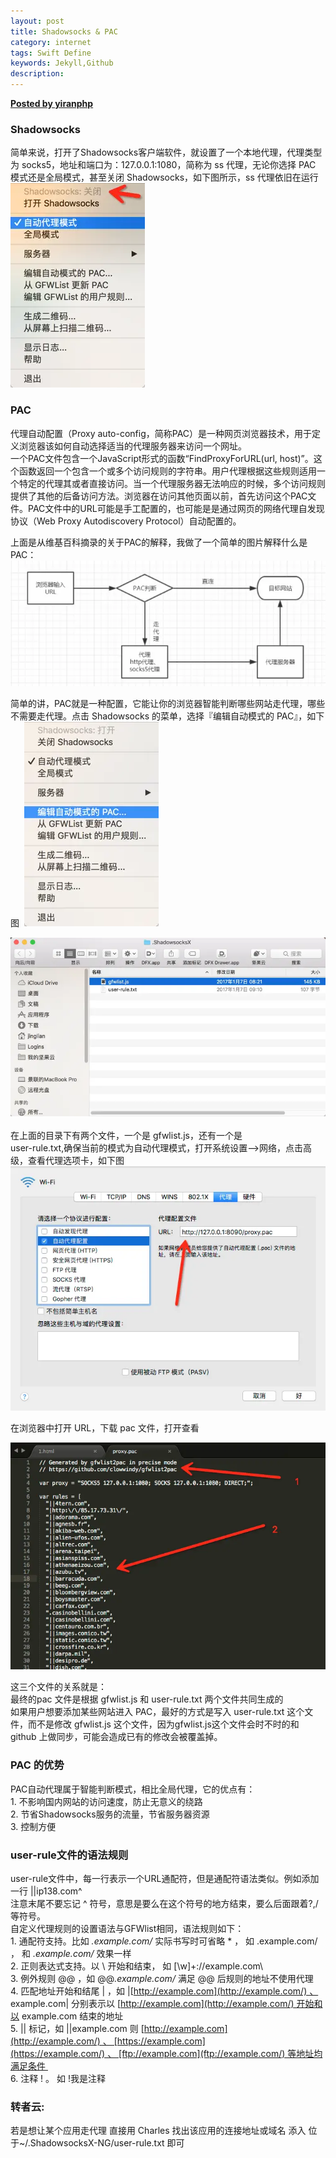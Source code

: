 ```yaml
---  
layout: post  
title: Shadowsocks & PAC  
category: internet  
tags: Swift Define  
keywords: Jekyll,Github  
description: 
---  
```


__[Posted by yiranphp](https://www.zybuluo.com/yiranphp/note/632963")__  

### Shadowsocks  

简单来说，打开了Shadowsocks客户端软件，就设置了一个本地代理，代理类型为 socks5，地址和端口为：127.0.0.1:1080，简称为 ss 代理，无论你选择 PAC 模式还是全局模式，甚至关闭 Shadowsocks，如下图所示，ss 代理依旧在运行  
![image_1b6h1h4pt1bkbu0214qf1nmqhq9.png-76.6kB](/assets/postAssets/2017/image_1b6h1h4pt1bkbu0214qf1nmqhq9.webp)  

### PAC  

代理自动配置（Proxy auto-config，简称PAC）是一种网页浏览器技术，用于定义浏览器该如何自动选择适当的代理服务器来访问一个网址。   
一个PAC文件包含一个JavaScript形式的函数“FindProxyForURL(url, host)”。这个函数返回一个包含一个或多个访问规则的字符串。用户代理根据这些规则适用一个特定的代理其或者直接访问。当一个代理服务器无法响应的时候，多个访问规则提供了其他的后备访问方法。浏览器在访问其他页面以前，首先访问这个PAC文件。PAC文件中的URL可能是手工配置的，也可能是是通过网页的网络代理自发现协议（Web Proxy Autodiscovery Protocol）自动配置的。  

上面是从维基百科摘录的关于PAC的解释，我做了一个简单的图片解释什么是PAC：  
![此处输入图片的描述](/assets/postAssets/2017/yEvu2aF.webp)  

简单的讲，PAC就是一种配置，它能让你的浏览器智能判断哪些网站走代理，哪些不需要走代理。点击 Shadowsocks 的菜单，选择『编辑自动模式的 PAC』，如下图  
![image_1b6h31qvt1hr0rco1nh941i1nkq1h.png-66.5kB](/assets/postAssets/2017/image_1b6h31qvt1hr0rco1nh941i1nkq1h.webp)  

![image_1b6h2oer5pre1jbrjtr1oqf18ie14.png-106kB](/assets/postAssets/2017/image_1b6h2oer5pre1jbrjtr1oqf18ie14.webp)   
在上面的目录下有两个文件，一个是 gfwlist.js，还有一个是   
user-rule.txt,确保当前的模式为自动代理模式，打开系统设置-->网络，点击高级，查看代理选项卡，如下图  
![image_1b6h39qi71mb45mo74v1j4ql3p1u.png-108.1kB](/assets/postAssets/2017/image_1b6h39qi71mb45mo74v1j4ql3p1u.webp)  

在浏览器中打开 URL，下载 pac 文件，打开查看  

![image_1b6h3g4sjeopq2l8m81fl41j082b.png-96kB](/assets/postAssets/2017/image_1b6h3g4sjeopq2l8m81fl41j082b.webp)  

这三个文件的关系就是：   
最终的pac 文件是根据 gfwlist.js 和 user-rule.txt 两个文件共同生成的   
如果用户想要添加某些网站进入 PAC，最好的方式是写入 user-rule.txt 这个文件，而不是修改 gfwlist.js 这个文件，因为gfwlist.js这个文件会时不时的和 github 上做同步，可能会造成已有的修改会被覆盖掉。  

### PAC 的优势  

PAC自动代理属于智能判断模式，相比全局代理，它的优点有：   
1\. 不影响国内网站的访问速度，防止无意义的绕路   
2\. 节省Shadowsocks服务的流量，节省服务器资源   
3\. 控制方便  

### user-rule文件的语法规则  

user-rule文件中，每一行表示一个URL通配符，但是通配符语法类似。例如添加一行 ||ip138.com^   
注意末尾不要忘记 ^ 符号，意思是要么在这个符号的地方结束，要么后面跟着?,/等符号。   
自定义代理规则的设置语法与GFWlist相同，语法规则如下：   
1\. 通配符支持。比如 *.example.com/* 实际书写时可省略 * ， 如 .example.com/ ， 和 *.example.com/* 效果一样   
2\. 正则表达式支持。以 \ 开始和结束， 如 [\w]+:\/\/example.com\   
3\. 例外规则 @@ ，如 @@*.example.com/* 满足 @@ 后规则的地址不使用代理   
4\. 匹配地址开始和结尾 | ，如 |[http://example.com](http://example.com/) 、 example.com| 分别表示以 [http://example.com](http://example.com/) 开始和以 example.com 结束的地址   
5\. || 标记，如 ||example.com 则 [http://example.com](http://example.com/) 、 [https://example.com](https://example.com/) 、 [ftp://example.com](ftp://example.com/) 等地址均满足条件   
6\. 注释 ! 。 如 !我是注释  

### 转者云:  

若是想让某个应用走代理 直接用 Charles 找出该应用的连接地址或域名 添入 位于~/.ShadowsocksX-NG/user-rule.txt 即可  

